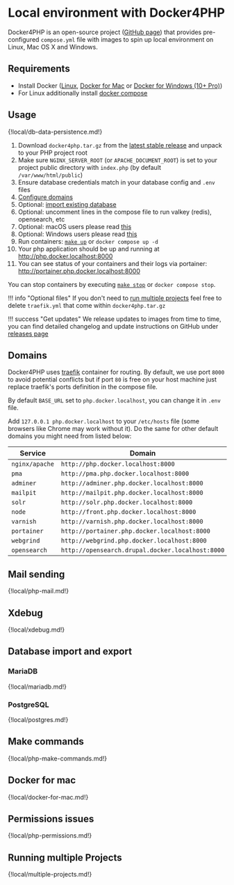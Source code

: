# Local environment with Docker4PHP

Docker4PHP is an open-source project ([GitHub page](https://github.com/wodby/docker4php)) that provides pre-configured `compose.yml` file with images to spin up local environment on Linux, Mac OS X and Windows. 

## Requirements

* Install Docker ([Linux](https://docs.docker.com/engine/installation), [Docker for Mac](https://docs.docker.com/engine/installation/mac) or [Docker for Windows (10+ Pro)](https://docs.docker.com/engine/installation/windows))
* For Linux additionally install [docker compose](https://docs.docker.com/compose/install)

## Usage

{!local/db-data-persistence.md!}

1. Download `docker4php.tar.gz` from the [latest stable release](https://github.com/wodby/docker4php/releases) and unpack to your PHP project root
2. Make sure `NGINX_SERVER_ROOT` (or `APACHE_DOCUMENT_ROOT`) is set to your project public directory with `index.php` (by default `/var/www/html/public`)  
3. Ensure database credentials match in your database config and `.env` files
5. [Configure domains](#domains) 
6. Optional: [import existing database](#database-import-and-export) 
7. Optional: uncomment lines in the compose file to run valkey (redis), opensearch, etc
8. Optional: macOS users please read [this](#docker-for-mac)
9. Optional: Windows users please read [this](#permissions-issues)
10. Run containers: [`make up`](#make-commands) or `docker compose up -d`
11. Your php application should be up and running at http://php.docker.localhost:8000
12. You can see status of your containers and their logs via portainer: http://portainer.php.docker.localhost:8000

You can stop containers by executing [`make stop`](#make-commands) or `docker compose stop`.

!!! info "Optional files"
    If you don't need to [run multiple projects](#running-multiple-projects) feel free to delete `traefik.yml` that come within `docker4php.tar.gz`

!!! success "Get updates"
    We release updates to images from time to time, you can find detailed changelog and update instructions on GitHub under [releases page](https://github.com/wodby/docker4php/releases)  
    
## Domains

Docker4PHP uses [traefik](https://hub.docker.com/_/traefik) container for routing. By default, we use port `8000` to avoid potential conflicts but if port `80` is free on your host machine just replace traefik's ports definition in the compose file.

By default `BASE_URL` set to `php.docker.localhost`, you can change it in `.env` file.

Add `127.0.0.1 php.docker.localhost` to your `/etc/hosts` file (some browsers like Chrome may work without it). Do the same for other default domains you might need from listed below:  

| Service        | Domain                                           |
|----------------|--------------------------------------------------|
| `nginx/apache` | `http://php.docker.localhost:8000`               |
| `pma`          | `http://pma.php.docker.localhost:8000`           |
| `adminer`      | `http://adminer.php.docker.localhost:8000`       |
| `mailpit`      | `http://mailpit.php.docker.localhost:8000`       |
| `solr`         | `http://solr.php.docker.localhost:8000`          |
| `node`         | `http://front.php.docker.localhost:8000`         |
| `varnish`      | `http://varnish.php.docker.localhost:8000`       |
| `portainer`    | `http://portainer.php.docker.localhost:8000`     |
| `webgrind`     | `http://webgrind.php.docker.localhost:8000`      |
| `opensearch`   | `http://opensearch.drupal.docker.localhost:8000` |

## Mail sending

{!local/php-mail.md!}

## Xdebug

{!local/xdebug.md!}

## Database import and export

### MariaDB

{!local/mariadb.md!}

### PostgreSQL

{!local/postgres.md!}

## Make commands

{!local/php-make-commands.md!}

## Docker for mac

{!local/docker-for-mac.md!}

## Permissions issues

{!local/php-permissions.md!}

## Running multiple Projects

{!local/multiple-projects.md!}